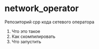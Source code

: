 # network_operator

Репозиторий cpp кода сетевого оператора

1. Что это такое
2. Как скомпилировать
3. Что запустить
